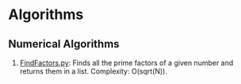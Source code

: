 Algorithms
==========
## Numerical Algorithms
1. [FindFactors.py](https://github.com/jg-martinez/Algorithms/blob/master/Numerical/FindFactors.py): Finds all the prime factors of a given number and returns them in a list. Complexity: O(sqrt(N)).
